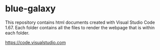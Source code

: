 # blue-galaxy
This repository contains html documents created with Visual Studio Code 1.67. Each folder contains all the files to render the webpage that is within each folder.

https://code.visualstudio.com
